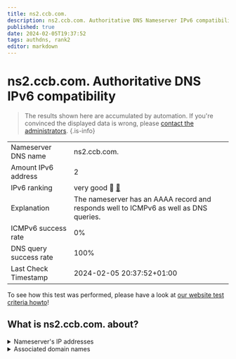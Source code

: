 ```yaml
---
title: ns2.ccb.com.
description: ns2.ccb.com. Authoritative DNS Nameserver IPv6 compatibility
published: true
date: 2024-02-05T19:37:52
tags: authdns, rank2
editor: markdown
---
```


# ns2.ccb.com. Authoritative DNS IPv6 compatibility

> The results shown here are accumulated by automation. If you're convinced the displayed data is wrong, please [contact the administrators](/howto/chat). 
{.is-info}




|   |   |
| - | - |
| Nameserver DNS name | ns2.ccb.com.
| Amount IPv6 address | 2
| IPv6 ranking | very good :2nd_place_medal: [🔗](/howto/ranking) |
| Explanation | The nameserver has an AAAA record and responds well to ICMPv6 as well as DNS queries. |
| ICMPv6 success rate | 0%|
| DNS query success rate | 100% |
| Last Check Timestamp | 2024-02-05 20:37:52+01:00 |

To see how this test was performed, please have a look at [our website test criteria howto](/howto/testcriteria/authdns)!


## What is ns2.ccb.com. about?




<details>
<summary>Nameserver's IP addresses</summary>

240e:668:2a03::1

2409:874c:d10:b0::1

</details>



<details>
<summary>Associated domain names</summary>

www.ccb.com

</details>
